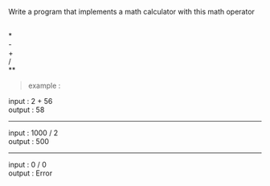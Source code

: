 Write a program that implements a math calculator with this math operator 

<br>
* <br>
- <br>
+ <br>
/ <br>
** 



> example :

input :  2 + 56
<br>
output : 58
___
input : 1000 / 2
<br>
output : 500
___
input : 0 / 0
<br>
output : Error
